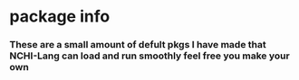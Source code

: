 # package info 
### These are a small amount of defult pkgs I have made that NCHI-Lang can load and run smoothly feel free you make your own
